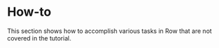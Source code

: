 # How-to

This section shows how to accomplish various tasks in Row that are not covered in the
tutorial.
